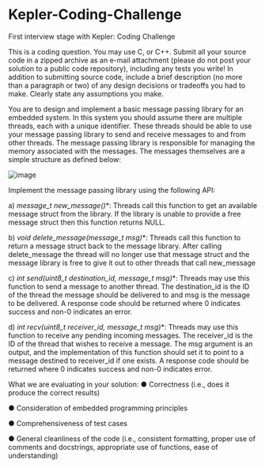 # Kepler-Coding-Challenge
First interview stage with Kepler: Coding Challenge

This is a coding question. You may use C, or C++. Submit all your source code in a zipped archive as
an e-mail attachment (please do not post your solution to a public code repository), including any
tests you write! In addition to submitting source code, include a brief description (no more than a
paragraph or two) of any design decisions or tradeoffs you had to make. Clearly state any
assumptions you make.

You are to design and implement a basic message passing library for an embedded system. In this
system you should assume there are multiple threads, each with a unique identifier. These threads
should be able to use your message passing library to send and receive messages to and from other
threads. The message passing library is responsible for managing the memory associated with the
messages. The messages themselves are a simple structure as defined below:

![image](https://user-images.githubusercontent.com/105885340/204096449-2e1268ec-e6e3-42df-bbbe-cd457c0833c9.png)

Implement the message passing library using the following API:

a) **message_t* new_message()**: Threads call this function to get an available message
struct from the library. If the library is unable to provide a free message struct then this
function returns NULL.

b) **void delete_message(message_t* msg)**: Threads call this function to return a
message struct back to the message library. After calling delete_message the thread
will no longer use that message struct and the message library is free to give it out to
other threads that call new_message

c) **int send(uint8_t destination_id, message_t* msg)**: Threads may use this
function to send a message to another thread. The destination_id is the ID of the
thread the message should be delivered to and msg is the message to be delivered. A
response code should be returned where 0 indicates success and non-0 indicates an
error.

d) **int recv(uint8_t receiver_id, message_t* msg)**: Threads may use this
function to receive any pending incoming messages. The receiver_id is the ID of the
thread that wishes to receive a message. The msg argument is an output, and the
implementation of this function should set it to point to a message destined to
receiver_id if one exists. A response code should be returned where 0 indicates
success and non-0 indicates error.

What we are evaluating in your solution:
● Correctness (i.e., does it produce the correct results)

● Consideration of embedded programming principles

● Comprehensiveness of test cases

● General cleanliness of the code (i.e., consistent formatting, proper use of comments and
docstrings, appropriate use of functions, ease of understanding)
